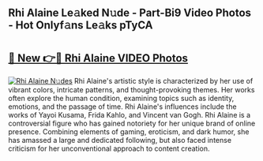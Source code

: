 ## Rhi Alaine Le𝚊ked N𝚞de - Part-Bi9 Video Photos - Hot Onlyf𝚊ns Le𝚊ks pTyCA

# <h2><a href="http://ab20189.deff.icu/?id=Rhi+Alaine">🔗 New 👉🔴 Rhi Alaine VIDEO Photos</a></h2>

[![Rhi Alaine N𝚞des](https://i.imgur.com/rIISA9y.gif)](http://ab20189.deff.icu/?id=Rhi+Alaine)
Rhi Alaine's artistic style is characterized by her use of vibrant colors, intricate patterns, and thought-provoking themes. Her works often explore the human condition, examining topics such as identity, emotions, and the passage of time. Rhi Alaine's influences include the works of Yayoi Kusama, Frida Kahlo, and Vincent van Gogh. Rhi Alaine is a controversial figure who has gained notoriety for her unique brand of online presence. Combining elements of gaming, eroticism, and dark humor, she has amassed a large and dedicated following, but also faced intense criticism for her unconventional approach to content creation.
